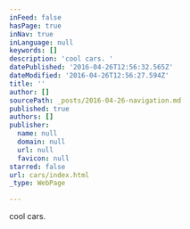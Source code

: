 ```yaml
---
inFeed: false
hasPage: true
inNav: true
inLanguage: null
keywords: []
description: 'cool cars. '
datePublished: '2016-04-26T12:56:32.565Z'
dateModified: '2016-04-26T12:56:27.594Z'
title: ''
author: []
sourcePath: _posts/2016-04-26-navigation.md
published: true
authors: []
publisher:
  name: null
  domain: null
  url: null
  favicon: null
starred: false
url: cars/index.html
_type: WebPage

---
```

cool cars.